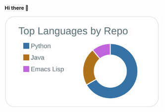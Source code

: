 ### Hi there 👋

<!--
**koji-dayo/koji-dayo** is a ✨ _special_ ✨ repository because its `README.md` (this file) appears on your GitHub profile.

Here are some ideas to get you started:

- 🔭 I’m currently working on ...
- 🌱 I’m currently learning ...
- 👯 I’m looking to collaborate on ...
- 🤔 I’m looking for help with ...
- 💬 Ask me about ...
- 📫 How to reach me: ...
- 😄 Pronouns: ...
- ⚡ Fun fact: ...
-->
[![](https://raw.githubusercontent.com/koji-dayo/koji-dayo/main/profile-summary-card-output/default/1-repos-per-language.svg)](https://github.com/vn7n24fzkq/github-profile-summary-cards)
